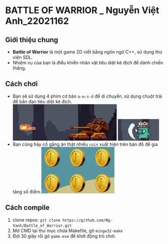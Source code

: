 # **BATTLE OF WARRIOR _ Nguyễn Việt Anh_22021162**
## Giới thiệu chung
 - **Battle of Warrior** là một game 2D viết bằng ngôn ngữ C++, sử dụng thư viện SDL.
 - Nhiệm vụ của bạn là điều khiển nhân vật tiêu diệt kẻ địch để dành chiến thắng.


## Cách chơi
- Bạn sẽ sử dụng 4 phím cơ bản `a-w-s-d` để di chuyển, sử dụng chuột trái để bắn đạn tiêu diệt kẻ địch.
![example](Game/readme/tank.png) ![example](Game/readme/quai2.png)
- Bạn cũng hãy cố gắng ăn thật nhiều `coin` xuất hiện trên bản đồ để gia tăng số điểm.![example](Game/readme/coin.png)


## Cách compile
1. clone repos: `git clone https://github.com/Ng-Vanh/Battle_of_Warrior.git`
2. Mở CMD tại thư mục chứa Makefile, gõ `mingw32-make`
3. Đợi 30 giây rồi gõ `game.exe` để khởi động trò chơi.

